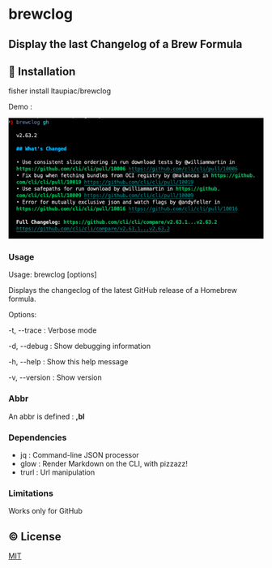 # brewclog
## Display the last Changelog of a Brew Formula

## 💾 Installation

fisher install ltaupiac/brewclog

Demo :

![demo](./demo.png)

### Usage
Usage: brewclog [options] <formula>

Displays the changeclog of the latest GitHub release of a Homebrew formula.

Options:

-t, --trace : Verbose mode

-d, --debug : Show debugging information

-h, --help : Show this help message

-v, --version : Show version

### Abbr

An abbr is defined : **,bl**

### Dependencies

- jq    : Command-line JSON processor
- glow  : Render Markdown on the CLI, with pizzazz!
- trurl : Url manipulation

### Limitations
Works only for GitHub

## ©️ License

[MIT](LICENSE)
